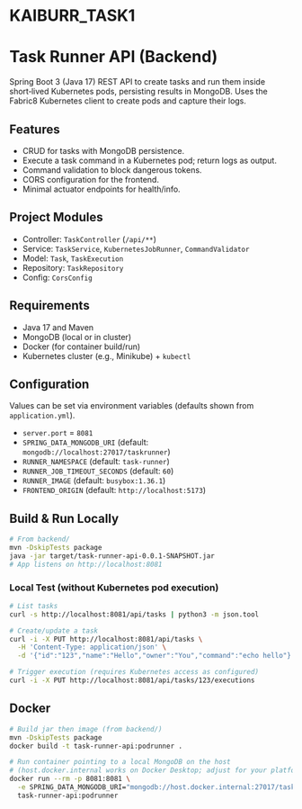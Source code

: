 # KAIBURR_TASK1
# Task Runner API (Backend)

Spring Boot 3 (Java 17) REST API to create tasks and run them inside short‑lived Kubernetes pods, persisting results in MongoDB. Uses the Fabric8 Kubernetes client to create pods and capture their logs.

## Features
- CRUD for tasks with MongoDB persistence.
- Execute a task command in a Kubernetes pod; return logs as output.
- Command validation to block dangerous tokens.
- CORS configuration for the frontend.
- Minimal actuator endpoints for health/info.

## Project Modules
- Controller: `TaskController` (`/api/**`)
- Service: `TaskService`, `KubernetesJobRunner`, `CommandValidator`
- Model: `Task`, `TaskExecution`
- Repository: `TaskRepository`
- Config: `CorsConfig`

## Requirements
- Java 17 and Maven
- MongoDB (local or in cluster)
- Docker (for container build/run)
- Kubernetes cluster (e.g., Minikube) + `kubectl`

## Configuration
Values can be set via environment variables (defaults shown from `application.yml`).
- `server.port` = `8081`
- `SPRING_DATA_MONGODB_URI` (default: `mongodb://localhost:27017/taskrunner`)
- `RUNNER_NAMESPACE` (default: `task-runner`)
- `RUNNER_JOB_TIMEOUT_SECONDS` (default: `60`)
- `RUNNER_IMAGE` (default: `busybox:1.36.1`)
- `FRONTEND_ORIGIN` (default: `http://localhost:5173`)

## Build & Run Locally
```bash
# From backend/
mvn -DskipTests package
java -jar target/task-runner-api-0.0.1-SNAPSHOT.jar
# App listens on http://localhost:8081
```

### Local Test (without Kubernetes pod execution)
```bash
# List tasks
curl -s http://localhost:8081/api/tasks | python3 -m json.tool

# Create/update a task
curl -i -X PUT http://localhost:8081/api/tasks \
  -H 'Content-Type: application/json' \
  -d '{"id":"123","name":"Hello","owner":"You","command":"echo hello"}'

# Trigger execution (requires Kubernetes access as configured)
curl -i -X PUT http://localhost:8081/api/tasks/123/executions
```

## Docker
```bash
# Build jar then image (from backend/)
mvn -DskipTests package
docker build -t task-runner-api:podrunner .

# Run container pointing to a local MongoDB on the host
# (host.docker.internal works on Docker Desktop; adjust for your platform)
docker run --rm -p 8081:8081 \
  -e SPRING_DATA_MONGODB_URI="mongodb://host.docker.internal:27017/taskrunner" \
  task-runner-api:podrunner
```


